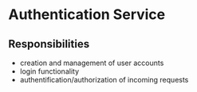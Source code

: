# Authentication Service

## Responsibilities

- creation and management of user accounts
- login functionality
- authentification/authorization of incoming requests